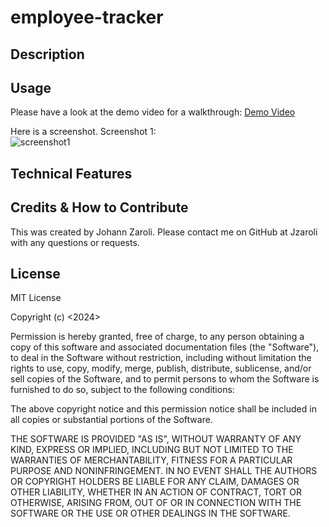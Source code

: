 # employee-tracker  

## Description

## Usage
 Please have a look at the demo video for a walkthrough: 
[Demo Video]()

Here is a screenshot.
Screenshot 1:  
![screenshot1]()  

## Technical Features
## Credits & How to Contribute
This was created by Johann Zaroli. Please contact me on GitHub at Jzaroli with any questions or requests.
## License
MIT License

Copyright (c) <2024>

Permission is hereby granted, free of charge, to any person obtaining a copy of this software and associated documentation files (the "Software"), to deal in the Software without restriction, including without limitation the rights to use, copy, modify, merge, publish, distribute, sublicense, and/or sell copies of the Software, and to permit persons to whom the Software is furnished to do so, subject to the following conditions:

The above copyright notice and this permission notice shall be included in all copies or substantial portions of the Software.

THE SOFTWARE IS PROVIDED "AS IS", WITHOUT WARRANTY OF ANY KIND, EXPRESS OR IMPLIED, INCLUDING BUT NOT LIMITED TO THE WARRANTIES OF MERCHANTABILITY, FITNESS FOR A PARTICULAR PURPOSE AND NONINFRINGEMENT. IN NO EVENT SHALL THE AUTHORS OR COPYRIGHT HOLDERS BE LIABLE FOR ANY CLAIM, DAMAGES OR OTHER LIABILITY, WHETHER IN AN ACTION OF CONTRACT, TORT OR OTHERWISE, ARISING FROM, OUT OF OR IN CONNECTION WITH THE SOFTWARE OR THE USE OR OTHER DEALINGS IN THE SOFTWARE.